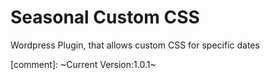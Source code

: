 # Seasonal Custom CSS
Wordpress Plugin, that allows custom CSS for specific dates

[comment]: ~Current Version:1.0.1~
